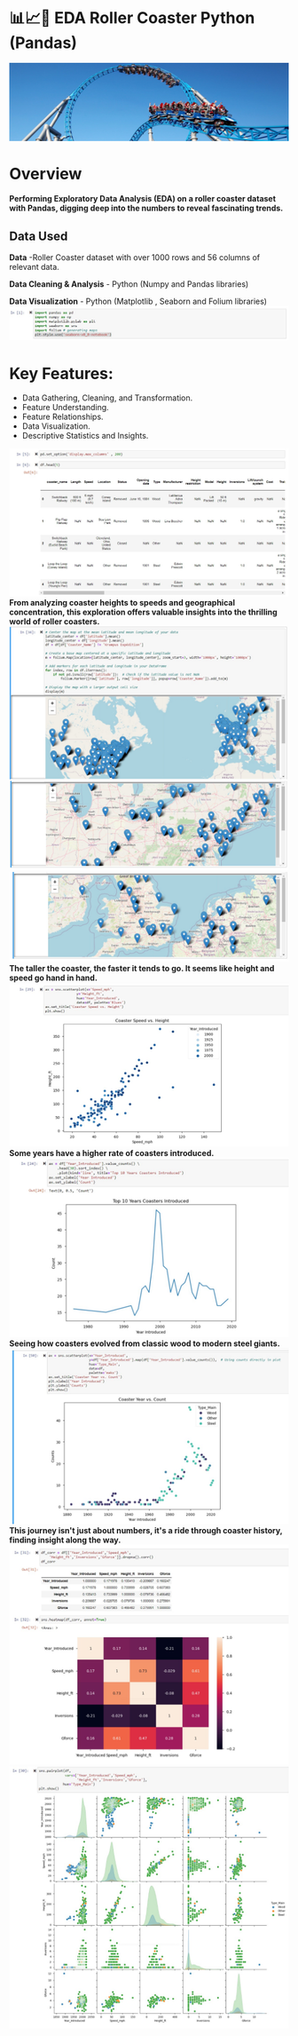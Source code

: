  # :bar_chart::chart_with_upwards_trend::roller_coaster: EDA Roller Coaster Python (Pandas)
 ![image](https://github.com/FedeMaguire/EDA-Roller-Coaster-Python/blob/main/screenshots/140428144335-theme-park-attractions-blue-fire.jpg?raw=true)
 # Overview
**Performing Exploratory Data Analysis (EDA) on a roller coaster dataset with Pandas,  digging deep into the numbers to reveal fascinating trends.**
## Data Used
**Data** -Roller Coaster dataset with over 1000 rows and 56 columns of relevant data.

**Data Cleaning & Analysis** - Python (Numpy and Pandas libraries)

**Data Visualization** - Python (Matplotlib , Seaborn and Folium libraries)
![image](https://github.com/FedeMaguire/EDA-Roller-Coaster-Python/blob/main/screenshots/Screenshot%2011jpg.jpg?raw=true)
# Key Features:
 - Data Gathering, Cleaning, and Transformation.
 - Feature Understanding.
 - Feature Relationships.
 - Data Visualization.
 - Descriptive Statistics and Insights.

![image](https://github.com/FedeMaguire/EDA-Roller-Coaster-Python/blob/main/screenshots/Screenshot%204.jpg?raw=true)
**From analyzing coaster heights to speeds and geographical concentration, this exploration offers valuable insights into the thrilling world of roller coasters.**
![image](https://github.com/FedeMaguire/EDA-Roller-Coaster-Python/blob/main/screenshots/Screenshot%201.jpg?raw=true)
![image](https://github.com/FedeMaguire/EDA-Roller-Coaster-Python/blob/main/screenshots/Screenshot%202.jpg?raw=true)
![image](https://github.com/FedeMaguire/EDA-Roller-Coaster-Python/blob/main/screenshots/Screenshot%203.jpg?raw=true)
**The taller the coaster, the faster it tends to go. It seems like height and speed go hand in hand.**
![image](https://github.com/FedeMaguire/EDA-Roller-Coaster-Python/blob/main/screenshots/Screenshot%206.jpg?raw=true)
**Some years have a higher rate of coasters introduced.**
![image](https://github.com/FedeMaguire/EDA-Roller-Coaster-Python/blob/main/screenshots/Screenshot%205.jpg?raw=true)
**Seeing how coasters evolved from classic wood to modern steel giants.**
![image](https://github.com/FedeMaguire/EDA-Roller-Coaster-Python/blob/main/screenshots/Screenshot%208.jpg?raw=true)
**This journey isn't just about numbers, it's a ride through coaster history, finding insight along the way.**
![image](https://github.com/FedeMaguire/EDA-Roller-Coaster-Python/blob/main/screenshots/Screenshot%2010.jpg?raw=true)
![image](https://github.com/FedeMaguire/EDA-Roller-Coaster-Python/blob/main/screenshots/Screenshot%209.jpg?raw=true)
